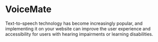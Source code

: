 # VoiceMate
Text-to-speech technology has become increasingly popular, and implementing it on your website can improve the user experience and accessibility for users with hearing impairments or learning disabilities.
